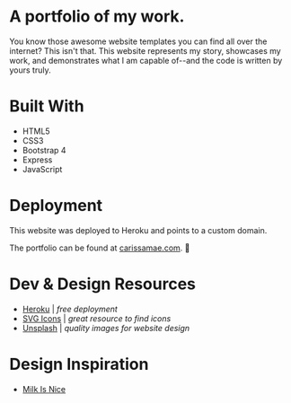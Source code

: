 # A portfolio of my work.

You know those awesome website templates you can find all over the internet? This isn't that. This website represents my story, showcases my work, and demonstrates what I am capable of--and the code is written by yours truly.

# Built With
* HTML5
* CSS3
* Bootstrap 4
* Express
* JavaScript

# Deployment 

This website was deployed to Heroku and points to a custom domain.

The portfolio can be found at [carissamae.com](carissamae.com). 🌮

# Dev & Design Resources
* [Heroku](https://dashboard.heroku.com/apps) | _free deployment_
* [SVG Icons](https://iconmonstr.com/)  | _great resource to find icons_
* [Unsplash](https://unsplash.com/) | _quality images for website design_

# Design Inspiration
* [Milk Is Nice](https://milkisnice.com/)
